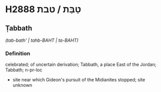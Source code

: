 # H2888 טַבַּת / טבת

## Ṭabbath

_(tab-bath' | tahb-BAHT | ta-BAHT)_

### Definition

celebrated; of uncertain derivation; Tabbath, a place East of the Jordan; Tabbath; n-pr-loc

- site near which Gideon's pursuit of the Midianites stopped; site unknown
